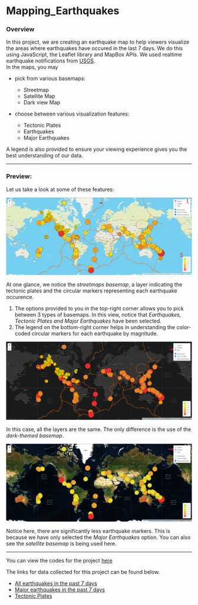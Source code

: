 # Mapping_Earthquakes

### Overview

In this project, we are creating an earthquake map to help viewers visualize the areas where earthquakes have occured in the last 7 days. We do this using JavaScript, the Leaflet library and MapBox APIs. We used realtime earthquake notifications from [USGS](https://earthquake.usgs.gov/earthquakes/feed/v1.0/geojson.php).  
In the maps, you may
- pick from various basemaps: 
  * Streetmap 
  * Satellite Map
  * Dark view Map
  
- choose between various visualization features: 
  * Tectonic Plates
  * Earthquakes
  * Major Earthquakes  
  
 A legend is also provided to ensure your viewing experience gives you the best understanding of our data.  
 
  ---
 
 ### Preview: 
 
 Let us take a look at some of these features:
 
 ![tectonicPlates](https://github.com/SoumyaAbraham/Mapping_Earthquakes/blob/main/Screenshots/tectonic%20plates.png)
 
At one glance, we notice the *streetmaps basemap*, a layer indicating the tectonic plates and the circular markers representing each earthquake occurence. 
 1. The options provided to you in the top-right corner allows you to pick between 3 types of basemaps. In this view, notice that *Earthquakes, Tectonic Plates and Major Earthquakes* have been selected.
 2. The legend on the bottom-right corner helps in understanding the color-coded circular markers for each earthquake by magnitude.
 
 
![dark_map](https://github.com/SoumyaAbraham/Mapping_Earthquakes/blob/main/Screenshots/dark_map.png)

In this case, all the layers are the same. The only difference is the use of the *dark-themed basemap*.

 
![major_eathquakes](https://github.com/SoumyaAbraham/Mapping_Earthquakes/blob/main/Screenshots/major%20earthquakes.png)

Notice here, there are significantly less earthquake markers. This is because we have only selected the *Major Earthquakes* option.
You can also see the *satellite basemap* is being used here.

---

You can view the codes for the project [here](https://github.com/SoumyaAbraham/Mapping_Earthquakes/tree/main/Earthquake_Challenge)   

The links for data collected for this project can be found below.
* [All earthquakes in the past 7 days](https://earthquake.usgs.gov/earthquakes/feed/v1.0/summary/all_week.geojson)
* [Major earthquakes in the past 7 days](https://earthquake.usgs.gov/earthquakes/feed/v1.0/summary/4.5_week.geojson)
* [Tectonic Plates](https://raw.githubusercontent.com/fraxen/tectonicplates/master/GeoJSON/PB2002_boundaries.json)





